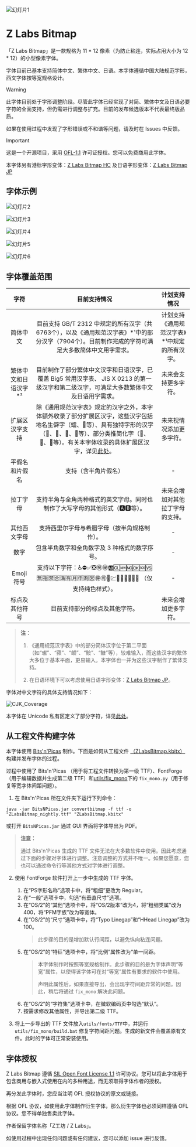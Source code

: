 ![幻灯片1](https://github.com/user-attachments/assets/9537e38d-ea4f-4de2-b5cb-adc114365bd4)

# Z Labs Bitmap

「Z Labs Bitmap」是一款规格为 11 * 12 像素（为防止粘连，实际占用大小为 12 * 12）的小型像素字体。

字体目前已基本支持简体中文、繁体中文、日语。本字体遵循中国大陆规范字形，西文字体按等宽规格设计。

> [!WARNING]
> 
> 此字体目前处于字形调整阶段。尽管此字体已经实现了对简、繁体中文及日语必要字符的全面支持，但仍需进行调整与扩充。目前的发布候选版本不代表最终版品质。
> 
> 如果在使用过程中发现了字形错误或不和谐等问题，请及时在 Issues 中反馈。

> [!IMPORTANT]
> 
> 这是一个开源项目，采用 [OFL-1.1](https://openfontlicense.org/open-font-license-official-text/) 许可证授权。您可以免费商用此字体。
>
> 本字体另有港标字形变体：[Z Labs Bitmap HC](https://github.com/Astro-2539/ZLabs-Bitmap-HC) 及日语字形变体：[Z Labs Bitmap JP](https://github.com/Astro-2539/ZLabs-Bitmap-JP)
> 

## 字体示例

![幻灯片2](https://github.com/user-attachments/assets/d66931b9-2504-4960-b69c-b1b18a37a0a9)

![幻灯片3](https://github.com/user-attachments/assets/ce40b5d9-408c-4681-a7a2-98be7369a9f3)

![幻灯片4](https://github.com/user-attachments/assets/104421ff-dd29-459d-8ad9-e4388a9fa4b8)

![幻灯片5](https://github.com/user-attachments/assets/f1a4ffbb-84de-40ac-b3d1-fceab5ebfb84)

![幻灯片6](https://github.com/user-attachments/assets/9aac6348-38a8-47b7-b84c-dbd0a433a9be)


## 字体覆盖范围
| 字符  | 目前支持情况  | 计划支持情况  |
| :------------: | :------------: | :------------: |
|  简体中文 | 目前支持 GB/T 2312 中规定的所有汉字（共6763个），以及《通用规范汉字表》*¹中的部分汉字（7904个）。目前制作完成的字符可满足大多数简体中文用字需求。| 计划支持《通用规范汉字表》*¹中规定的所有汉字。  |
| 繁体中文和日语汉字*²  |  目前制作了部分繁体中文汉字和日语汉字，已覆盖 Big5 常用汉字表、 JIS X 0213 的第一级汉字和第二级汉字，可满足大多数繁体中文及日语用字需求。 |  未来会支持更多字符。 |
| 扩展区汉字支持 | 除《通用规范汉字表》规定的汉字之外，本字体额外收录了部分扩展区汉字，这些汉字包括地名生僻字（𧒽、𮀎等）、具有独特字形的汉字（𡆢、𦒹、𫯮、𠛸等）、部分类推简化字（𫛸、𮖱、𮹝等）。有关本字体收录的具体扩展区汉字，详见[此处](https://github.com/Astro-2539/ZLabs-Bitmap/blob/main/docs/Plane2Characters.md)。 | 未来视情况添加更多字符。 |
| 平假名和片假名  |  支持（含半角片假名） | -  |
| 拉丁字母  |  支持半角与全角两种格式的英文字母。同时也制作了大写字母的其他形式（🅰🅱等）。 | 未来会增加对其他拉丁字母的支持。  |
| 其他西文字母  |  支持西里尔字母与希腊字母（按半角规格制作）。 | -  |
|  数字 | 包含半角数字和全角数字及 3 种格式的数字序号。  |  - |
| Emoji 符号  | 支持以下字符：♿⛔✅❎㊗️㊙️🆎🆑🆕🆖🆗🆘🆚🈚️🈯️🈲️🈴️🈵️🈶️🈷️️🈸️🈹️🈺️🉐️🉑️🏧💹🔟🔠🔡🔢🚫🚾 （仅支持纯色样式）。 | -  |
| 标点及其他符号 | 目前支持部分的标点及其他字符。 | 未来会增加更多字符。 |

> **注：**
>
> 1. 《通用规范汉字表》中的部分简体汉字位于第二平面（如“𤩽”、“𬞟”、“𬱖”、“𩽾”、“𩾌”等），较难输入，而这些汉字的繁体大多位于基本平面，更易输入。本字体也一并为这些汉字制作了繁体支持。
>
> 2. 在日语环境下可以考虑使用日语字形变体：[Z Labs Bitmap JP](https://github.com/Astro-2539/ZLabs-Bitmap-JP)。

字体对中文字符的具体支持情况如下：

![CJK_Coverage](https://github.com/user-attachments/assets/f4d06497-91ed-4cc4-89c0-bc4cd4d9935e)

本字体在 Unicode 私有区定义了部分字符，详见[此处](https://github.com/Astro-2539/ZLabs-Bitmap/blob/main/docs/PUA.md)。

## 从工程文件构建字体

本字体使用 [Bits'n'Picas](https://github.com/kreativekorp/bitsnpicas) 制作。下面是如何从工程文件 [（ZLabsBitmap.kbitx）](https://github.com/Astro-2539/ZLabs-Bitmap/blob/main/ZLabsBitmap.kbitx) 构建并发布字体的过程。

过程中使用了 Bits'n'Picas （用于将工程文件转换为第一级 TTF）、FontForge（用于编辑数据并生成第二级 TTF）和[utils/fix_mono](https://github.com/Astro-2539/ZLabs-Bitmap/tree/main/utils/fix_mono)下的 `fix_mono.py`（用于修复等宽字体间距问题）。

1. 在 Bits'n'Picas 所在文件夹下运行下列命令：
```
java -jar BitsNPicas.jar convertbitmap -f ttf -o "ZLabsBitmap_nightly.ttf" "ZLabsBitmap.kbitx"
```
或打开 `BitsNPicas.jar` 通过 GUI 界面将字体导出为 PDF。
> **注意：**
>
>  通过 Bits'n'Picas 生成的 TTF 文件无法在大多数软件中使用。因此考虑通过下面的步骤对字体进行调整。注意调整的方式并不唯一。如果您愿意，您也可以通过命令行等其他方式对字体进行调整。

2. 使用 FontForge 软件打开上一步中生成的 TTF 字体。
    1. 在“PS字形名称”选项卡中，将“粗细”更改为 Regular。
    2. 在“一般”选项卡中，勾选“有垂直尺寸”选项。
    3. 在“OS/2”的“其他”选项卡中，将“OS/2版本”改为4，将“粗细类属”改为400，将“PFM字族”改为等宽体。
    4. 在“OS/2”的“尺寸”选项卡中，将“Typo Linegap”和“HHead Linegap”改为100。
       > 此步骤的目的是增加默认行间距，以避免纵向粘连问题。
    5. 在“OS/2”的“特征”选项卡中，将“比例”属性改为“单一间距。
       > 本字体制作时按照等宽规格制作。此步骤的目的是为字体声明“等宽”属性，以使得该字体可在对“等宽”属性有要求的软件中使用。
       >
       > 声明此属性后，如果直接导出，会出现字符间距异常的问题。因此，稍后将通过 `fix_mono` 解决此问题。
    6. 在“OS/2”的“字符集”选项卡中，在微软编码页中勾选“默认”。
    7. 按需求修改其他属性，并导出第二级 TTF。

3. 将上一步导出的 TTF 文件放入`utils/fonts/TTF`中，并运行 `utils/fix_mono/build.bat` 修复字符间距问题。生成的新文件会覆盖原有文件。此时的字体可正常安装使用。
    



## 字体授权
Z Labs Bitmap 遵循 [SIL Open Font License 1.1](https://openfontlicense.org/open-font-license-official-text/) 许可协议。您可以将此字体用于包含商用与嵌入式使用在内的多种用途，而无须取得字体作者的授权。

再分发此字体时，您应当注明 OFL 授权协议的原文或链接。

根据 OFL 协议，如使用此字体制作衍生字体，那么衍生字体也必须同样遵循 OFL 协议。您不得单独售卖此字体。

作者保留字体名称「Z工坊 / Z Labs」。

如使用过程中出现任何问题或有任何建议，您可以添加 issue 进行反馈。
